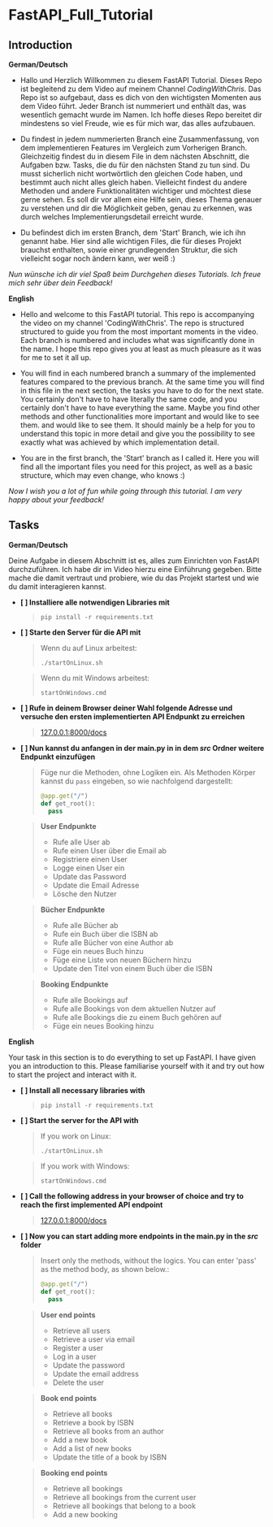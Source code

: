 # FastAPI_Full_Tutorial

## **Introduction**

**German/Deutsch** 

- Hallo und Herzlich Willkommen zu diesem FastAPI Tutorial. Dieses Repo ist begleitend zu dem Video auf meinem Channel *CodingWithChris*. Das Repo ist so
aufgebaut, dass es dich von den wichtigsten Momenten aus dem Video führt. Jeder Branch ist nummeriert und enthält das, was wesentlich gemacht wurde im Namen. Ich hoffe dieses Repo bereitet dir mindestens so viel Freude, wie es für mich war, das alles aufzubauen. 

- Du findest in jedem nummerierten Branch eine Zusammenfassung, von dem implementieren Features im Vergleich zum Vorherigen Branch. Gleichzeitig findest du in diesem File in dem nächsten Abschnitt, die Aufgaben bzw. Tasks, die du für den nächsten Stand zu tun sind. Du musst sicherlich nicht wortwörtlich den gleichen Code haben, und bestimmt auch nicht alles gleich haben. Vielleicht findest du andere Methoden und andere Funktionalitäten wichtiger und möchtest 
diese gerne sehen. Es soll dir vor allem eine Hilfe sein, dieses Thema genauer zu verstehen und dir die Möglichkeit geben, genau zu erkennen, was durch welches Implementierungsdetail erreicht wurde.

- Du befindest dich im ersten Branch, dem 'Start' Branch, wie ich ihn genannt habe. Hier sind alle wichtigen Files, die für dieses Projekt brauchst enthalten, sowie einer grundlegenden Struktur, die sich vielleicht sogar noch ändern kann, wer weiß :)

*Nun wünsche ich dir viel Spaß beim Durchgehen dieses Tutorials. Ich freue mich sehr über dein Feedback!*

**English**

- Hello and welcome to this FastAPI tutorial. This repo is accompanying the video on my channel 'CodingWithChris'. The repo is structured
structured to guide you from the most important moments in the video. Each branch is numbered and includes what was significantly done in the name. I hope this repo gives you at least as much pleasure as it was for me to set it all up. 

- You will find in each numbered branch a summary of the implemented features compared to the previous branch. At the same time you will find in this file in the next section, the tasks you have to do for the next state. You certainly don't have to have literally the same code, and you certainly don't have to have everything the same. Maybe you find other methods and other functionalities more important and would like to see them. 
and would like to see them. It should mainly be a help for you to understand this topic in more detail and give you the possibility to see exactly what was achieved by which implementation detail.

- You are in the first branch, the 'Start' branch as I called it. Here you will find all the important files you need for this project, as well as a basic structure, which may even change, who knows :)

*Now I wish you a lot of fun while going through this tutorial. I am very happy about your feedback!*

## **Tasks**

**German/Deutsch** 

Deine Aufgabe in diesem Abschnitt ist es, alles zum Einrichten von FastAPI durchzuführen. Ich habe dir im Video hierzu 
eine Einführung gegeben. Bitte mache die damit vertraut und probiere, wie du das Projekt startest und wie du damit interagieren kannst.

- **[ ] Installiere alle notwendigen Libraries mit** 
    
    > `pip install -r requirements.txt`

- **[ ] Starte den Server für die API mit**

    > Wenn du auf Linux arbeitest:      
    >
    > `./startOnLinux.sh`
    
    > Wenn du mit Windows arbeitest:    
    >
    > `startOnWindows.cmd`

- **[ ] Rufe in deinem Browser deiner Wahl folgende Adresse und versuche den ersten implementierten API Endpunkt zu erreichen**

    > [127.0.0.1:8000/docs](127.0.0.1:8000/docs)

- **[ ] Nun kannst du anfangen in der main.py in in dem *src* Ordner weitere Endpunkt einzufügen**

    > Füge nur die Methoden, ohne Logiken ein. Als Methoden Körper kannst du `pass` eingeben, so wie nachfolgend dargestellt:
    >
    > ``` python
    > @app.get("/")
    > def get_root(): 
    >   pass 
    >  ```

    > **User Endpunkte**
    >
    > - Rufe alle User ab
    > - Rufe einen User über die Email ab
    > - Registriere einen User
    > - Logge einen User ein
    > - Update das Password 
    > - Update die Email Adresse
    > - Lösche den Nutzer

    > **Bücher Endpunkte**
    >
    > - Rufe alle Bücher ab
    > - Rufe ein Buch über die ISBN ab
    > - Rufe alle Bücher von eine Author ab
    > - Füge ein neues Buch hinzu
    > - Füge eine Liste von neuen Büchern hinzu
    > - Update den Titel von einem Buch über die ISBN

    > **Booking Endpunkte**
    >
    > - Rufe alle Bookings auf
    > - Rufe alle Bookings von dem aktuellen Nutzer auf
    > - Rufe alle Bookings die zu einem Buch gehören auf
    > - Füge ein neues Booking hinzu


**English** 

Your task in this section is to do everything to set up FastAPI. I have given you an introduction to this. Please familiarise yourself with it and try out how to start the project and interact with it.

- **[ ] Install all necessary libraries with** 
    
    > `pip install -r requirements.txt`

- **[ ] Start the server for the API with**

    > If you work on Linux:      
    >
    > `./startOnLinux.sh`
    
    > If you work with Windows:    
    >
    > `startOnWindows.cmd`

- **[ ] Call the following address in your browser of choice and try to reach the first implemented API endpoint**

    > [127.0.0.1:8000/docs](127.0.0.1:8000/docs)

- **[ ] Now you can start adding more endpoints in the main.py in the *src* folder**

    > Insert only the methods, without the logics. You can enter 'pass' as the method body, as shown below.:
    >
    > ``` python
    > @app.get("/")
    > def get_root(): 
    >   pass 
    >  ```

    > **User end points**
    >
    > - Retrieve all users
    > - Retrieve a user via email
    > - Register a user
    > - Log in a user
    > - Update the password 
    > - Update the email address
    > - Delete the user

    > **Book end points**
    >
    > - Retrieve all books
    > - Retrieve a book by ISBN
    > - Retrieve all books from an author
    > - Add a new book
    > - Add a list of new books
    > - Update the title of a book by ISBN

    > **Booking end points**
    >
    > - Retrieve all bookings
    > - Retrieve all bookings from the current user
    > - Retrieve all bookings that belong to a book
    > - Add a new booking